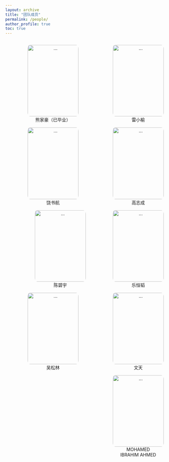 ```yaml
---
layout: archive
title: "团队成员"
permalink: /people/
author_profile: true
toc: true
---
```


<!--   -----------第一行 ----------------------  -->
<tr>

<td>

<div style="text-align: center; float: left; position:relative; margin:3% 0 0 14%;">
<img align="" width="162.25px" height="227.15px" style="border-radius: 5% 5% 5% 5%; " src="{{ site.url }}/images/people/熊家豪（已毕业）.jpg" alt="...">
<br>熊家豪（已毕业）
</div>

<div style="text-align: center; float: right; position:relative; margin:3% 0 0 17%;">
<img align="" width="162.25px" height="227.15px" style="border-radius: 5% 5% 5% 5%;" src="{{ site.url }}/images/people/雷小榆.jpg" alt="...">
<br>雷小榆
</div>

<div style="text-align: center; float: right; position:relative; margin:3% 0 0 15%;">
<img align="" width="162.25px" height="227.15px" style="border-radius: 5% 5% 5% 5%;" src="{{ site.url }}/images/people/高志成.jpg" alt="...">
<br>高志成
</div>

</td><br>

<!--   -----------第二行 ----------------------  -->

<td>

<div style="text-align: center; float: left; position:relative; margin:3% 0 0 14%;">
<img align="" width="162.25px" height="227.15px" style="border-radius: 5% 5% 5% 5%; " src="{{ site.url }}/images/people/饶书航.jpg" alt="...">
<br>饶书航
</div>

<div style="text-align: center; float: right; position:relative; margin:3% 0 0 17%;">
<img align="" width="162.25px" height="227.15px" style="border-radius: 5% 5% 5% 5%;" src="{{ site.url }}/images/people/乐恒韬.png" alt="...">
<br>乐恒韬
</div>

<div style="text-align: center; float: right; position:relative; margin:3% 0 0 15%;">
<img align="" width="162.25px" height="227.15px" style="border-radius: 5% 5% 5% 5%;" src="{{ site.url }}/images/people/陈碧宇.jpg" alt="...">
<br>陈碧宇
</div>

</td><br>



<!--   -----------第三行 ----------------------  -->

<td>

<div style="text-align: center; float: left; position:relative; margin:3% 0 0 14%;">
<img align="" width="162.25px" height="227.15px" style="border-radius: 5% 5% 5% 5%; " src="{{ site.url }}/images/people/吴松林.jpg" alt="...">
<br>吴松林
</div>

<div style="text-align: center; float: right; position:relative; margin:3% 0 0 17%;">
<img align="" width="162.25px" height="227.15px" style="border-radius: 5% 5% 5% 5%;" src="{{ site.url }}/images/people/文天.jpg" alt="...">
<br>文天
</div>

<div style="text-align: center; float: right; position:relative; margin:3% 0 0 15%;">
<img align="" width="162.25px" height="227.15px" style="border-radius: 5% 5% 5% 5%;" src="{{ site.url }}/images/people/MOHAMED IBRAHIM AHMED.jpg" alt="...">
<br>MOHAMED <br>IBRAHIM AHMED
</div>

</td><br>

<!-- <div style="text-align: center;">

<div style="text-align: center; float: left; position:relative; margin:3% 0 0 15%;">
<img align="" width="162.25px" height="227.15px" style="border-radius: 5% 5% 5% 5%; " src="{{ site.url }}/images/people/Sulei.jpg" alt="...">
<br>Sulei
</div>

<div style="text-align: center; float: left; position:relative; margin:3% 0 0 12%;">
<img align="" width="162.25px" height="227.15px" style="border-radius: 5% 5% 5% 5%;" src="{{ site.url }}/images/people/王法福.png" alt="...">
<br>王法福
</div>

<div style="text-align: center; float: left; position:relative; margin:3% 0 0 12%;">
<img align="" width="162.25px" height="227.15px" style="border-radius: 5% 5% 5% 5%;" src="{{ site.url }}/images/people/陈飞扬.jpg" alt="...">
<br>陈飞扬
</div>

</div> -->

</tr>